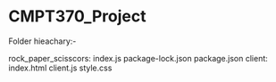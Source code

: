# CMPT370_Project

Folder hieachary:-

rock_paper_scisscors:
    index.js
    package-lock.json
    package.json
    client:
        index.html
        client.js
        style.css
    

